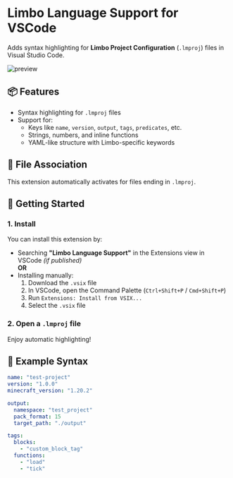 # Limbo Language Support for VSCode

Adds syntax highlighting for **Limbo Project Configuration** (`.lmproj`) files in Visual Studio Code.

![preview](https://github.com/user-attachments/assets/77f657ca-83f4-41ac-9926-dd90808d2316)

## 📦 Features

- Syntax highlighting for `.lmproj` files
- Support for:
  - Keys like `name`, `version`, `output`, `tags`, `predicates`, etc.
  - Strings, numbers, and inline functions
  - YAML-like structure with Limbo-specific keywords

## 🔧 File Association

This extension automatically activates for files ending in `.lmproj`.

## 🚀 Getting Started

### 1. Install

You can install this extension by:

- Searching **"Limbo Language Support"** in the Extensions view in VSCode *(if published)*  
**OR**
- Installing manually:
  1. Download the `.vsix` file
  2. In VSCode, open the Command Palette (`Ctrl+Shift+P` / `Cmd+Shift+P`)
  3. Run `Extensions: Install from VSIX...`
  4. Select the `.vsix` file

### 2. Open a `.lmproj` file  
Enjoy automatic highlighting!

## 🧠 Example Syntax

```yaml
name: "test-project"
version: "1.0.0"
minecraft_version: "1.20.2"

output:
  namespace: "test_project"
  pack_format: 15
  target_path: "./output"

tags:
  blocks:
    - "custom_block_tag"
  functions:
    - "load"
    - "tick"

